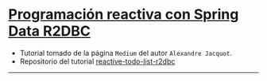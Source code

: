 # [Programación reactiva con Spring Data R2DBC](https://medium.com/pictet-technologies-blog/reactive-programming-with-spring-data-r2dbc-ee9f1c24848b)

- Tutorial tomado de la página `Medium` del autor `Alexandre Jacquot`.
- Repositorio del tutorial [reactive-todo-list-r2dbc](https://github.com/pictet-technologies-open-source/reactive-todo-list-r2dbc)

---